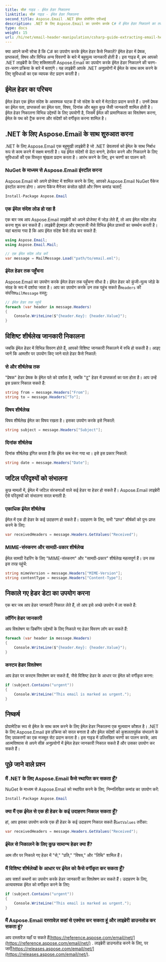 ```yaml
---
title: सी# गाइड - ईमेल हेडर निकालना
linktitle: सी# गाइड - ईमेल हेडर निकालना
second_title: Aspose.Email .NET ईमेल प्रोसेसिंग एपीआई
description: .NET के लिए Aspose.Email का उपयोग करके C# में ईमेल हेडर निकालने का तरीका जानें। कुशल ईमेल विश्लेषण के लिए स्रोत कोड के साथ चरण-दर-चरण मार्गदर्शिका।
type: docs
weight: 15
url: /hi/net/email-header-manipulation/csharp-guide-extracting-email-headers/
---
```


क्या आपने कभी सोचा है कि C# का उपयोग करके ईमेल हेडर कैसे निकालें? ईमेल हेडर में प्रेषक, प्राप्तकर्ता, विषय और विभिन्न अन्य विवरणों के बारे में बहुमूल्य जानकारी होती है। इस गाइड में, हम आपको .NET लाइब्रेरी के लिए शक्तिशाली Aspose.Email का उपयोग करके ईमेल हेडर निकालने की चरण-दर-चरण प्रक्रिया के बारे में बताएंगे। यह लाइब्रेरी आपके .NET अनुप्रयोगों में ईमेल के साथ काम करने के लिए सुविधाओं का एक व्यापक सेट प्रदान करती है।

## ईमेल हेडर का परिचय

ईमेल हेडर एक ईमेल संदेश के आवश्यक घटक हैं जो संदेश के बारे में मेटाडेटा प्रदान करते हैं। उनमें प्रेषक का ईमेल पता, प्राप्तकर्ता का ईमेल पता, विषय, दिनांक और बहुत कुछ जैसी जानकारी शामिल होती है। ईमेल हेडर निकालना विभिन्न उद्देश्यों के लिए उपयोगी है, जिसमें ईमेल की प्रामाणिकता का विश्लेषण करना, ईमेल के पथ को ट्रैक करना और संदेशों को वर्गीकृत करना शामिल है।

## .NET के लिए Aspose.Email के साथ शुरुआत करना

.NET के लिए Aspose.Email एक बहुमुखी लाइब्रेरी है जो .NET डेवलपर्स को ईमेल के साथ निर्बाध रूप से काम करने में सक्षम बनाती है। यह ईमेल संदेशों से डेटा बनाने, हेरफेर करने और निकालने के लिए सुविधाओं की एक विस्तृत श्रृंखला प्रदान करता है। आरंभ करने के लिए, इन चरणों का पालन करें:

### NuGet के माध्यम से Aspose.Email इंस्टॉल करना

Aspose.Email को अपने प्रोजेक्ट में शामिल करने के लिए, आपको Aspose.Email NuGet पैकेज इंस्टॉल करना होगा। अपना पैकेज मैनेजर कंसोल खोलें और निम्न कमांड चलाएँ:

```csharp
Install-Package Aspose.Email
```

### एक ईमेल संदेश लोड हो रहा है

एक बार जब आप Aspose.Email लाइब्रेरी को अपने प्रोजेक्ट में जोड़ लेते हैं, तो आप ईमेल संदेश लोड करना शुरू कर सकते हैं। लाइब्रेरी ईएमएल और एमएसजी जैसे विभिन्न ईमेल प्रारूपों का समर्थन करती है। यहां बताया गया है कि आप ईमेल संदेश कैसे लोड कर सकते हैं:

```csharp
using Aspose.Email;
using Aspose.Email.Mail;

// एक ईमेल संदेश लोड करें
var message = MailMessage.Load("path/to/email.eml");
```

### ईमेल हेडर तक पहुँचना

 Aspose.Email का उपयोग करके ईमेल हेडर तक पहुँचना सीधा है। ईमेल हेडर को कुंजी-मूल्य जोड़े के संग्रह के रूप में दर्शाया जाता है। आप का उपयोग करके उन तक पहुंच सकते हैं`Headers` की संपत्ति`MailMessage` वस्तु:

```csharp
// ईमेल हेडर तक पहुंचें
foreach (var header in message.Headers)
{
    Console.WriteLine($"{header.Key}: {header.Value}");
}
```

## विशिष्ट शीर्षलेख जानकारी निकालना

जबकि ईमेल हेडर में विभिन्न विवरण होते हैं, आपको विशिष्ट जानकारी निकालने में रुचि हो सकती है। आइए जानें कि आमतौर पर उपयोग किए जाने वाले हेडर कैसे निकालें:

### से और शीर्षलेख तक

"प्रेषक" हेडर प्रेषक के ईमेल पते को दर्शाता है, जबकि "टू" हेडर में प्राप्तकर्ता का पता होता है। आप उन्हें इस प्रकार निकाल सकते हैं:

```csharp
string from = message.Headers["From"];
string to = message.Headers["To"];
```

### विषय शीर्षलेख

विषय शीर्षलेख ईमेल का विषय रखता है। इसका उपयोग करके इसे निकालें:

```csharp
string subject = message.Headers["Subject"];
```

### दिनांक शीर्षलेख

दिनांक शीर्षलेख इंगित करता है कि ईमेल कब भेजा गया था। इसे इस प्रकार निकालें:

```csharp
string date = message.Headers["Date"];
```

## जटिल परिदृश्यों को संभालना

कुछ मामलों में, ईमेल में जटिल संरचनाओं वाले कई हेडर या हेडर हो सकते हैं। Aspose.Email लाइब्रेरी ऐसे परिदृश्यों को संभालना सरल बनाती है:

### एकाधिक ईमेल शीर्षलेख

ईमेल में एक ही हेडर के कई उदाहरण हो सकते हैं। उदाहरण के लिए, सभी "प्राप्त" शीर्षकों को पुनः प्राप्त करने के लिए:

```csharp
var receivedHeaders = message.Headers.GetValues("Received");
```

### MIME-संस्करण और सामग्री-प्रकार शीर्षलेख

ईमेल सामग्री रेंडरिंग के लिए "MIME-संस्करण" और "सामग्री-प्रकार" शीर्षलेख महत्वपूर्ण हैं। उन तक इस तरह पहुंचें:

```csharp
string mimeVersion = message.Headers["MIME-Version"];
string contentType = message.Headers["Content-Type"];
```

## निकाले गए हेडर डेटा का उपयोग करना

एक बार जब आप हेडर जानकारी निकाल लेते हैं, तो आप इसे अच्छे उपयोग में ला सकते हैं:

### लॉगिंग हेडर जानकारी

आप विश्लेषण या डिबगिंग उद्देश्यों के लिए निकाले गए हेडर विवरण लॉग कर सकते हैं:

```csharp
foreach (var header in message.Headers)
{
    Console.WriteLine($"{header.Key}: {header.Value}");
}
```

### कस्टम हेडर विश्लेषण

आप हेडर पर कस्टम विश्लेषण कर सकते हैं, जैसे विशिष्ट हेडर के आधार पर ईमेल को वर्गीकृत करना:

```csharp
if (subject.Contains("urgent"))
{
    Console.WriteLine("This email is marked as urgent.");
}
```

## निष्कर्ष

प्रोग्रामेटिक रूप से ईमेल के साथ काम करने के लिए ईमेल हेडर निकालना एक मूल्यवान कौशल है। .NET के लिए Aspose.Email इस प्रक्रिया को सरल बनाता है और ईमेल संदेशों को कुशलतापूर्वक संभालने के लिए उपकरणों का एक मजबूत सेट प्रदान करता है। इस गाइड में उल्लिखित चरणों का पालन करके, आप आत्मविश्वास से अपने सी# अनुप्रयोगों में ईमेल हेडर जानकारी निकाल सकते हैं और उसका उपयोग कर सकते हैं।

## पूछे जाने वाले प्रश्न

### मैं .NET के लिए Aspose.Email कैसे स्थापित कर सकता हूँ?

NuGet के माध्यम से Aspose.Email को स्थापित करने के लिए, निम्नलिखित कमांड का उपयोग करें:
```csharp
Install-Package Aspose.Email
```

### क्या मैं एक ईमेल से एक ही हेडर के कई उदाहरण निकाल सकता हूँ?

हां, आप इसका उपयोग करके एक ही हेडर के कई उदाहरण निकाल सकते हैं`GetValues` तरीका:
```csharp
var receivedHeaders = message.Headers.GetValues("Received");
```

### ईमेल से निकालने के लिए कुछ सामान्य हेडर क्या हैं?

आम तौर पर निकाले गए हेडर में "से," "प्रति," "विषय," और "तिथि" शामिल हैं।

### मैं विशिष्ट शीर्षलेखों के आधार पर ईमेल को कैसे वर्गीकृत कर सकता हूँ?

आप सशर्त कथनों का उपयोग करके हेडर जानकारी का विश्लेषण कर सकते हैं। उदाहरण के लिए, अत्यावश्यक ईमेल को वर्गीकृत करने के लिए:
```csharp
if (subject.Contains("urgent"))
{
    Console.WriteLine("This email is marked as urgent.");
}
```

### मैं Aspose.Email दस्तावेज़ कहां से एक्सेस कर सकता हूं और लाइब्रेरी डाउनलोड कर सकता हूं?

 आप दस्तावेज़ यहाँ पा सकते हैं[https://reference.aspose.com/email/net/](https://reference.aspose.com/email/net/) . लाइब्रेरी डाउनलोड करने के लिए, पर जाएँ[https://releases.aspose.com/email/net/](https://releases.aspose.com/email/net/).